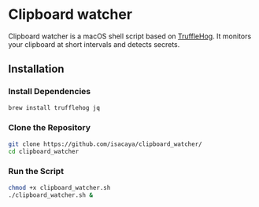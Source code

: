 # Clipboard watcher
Clipboard watcher is a macOS shell script based on [TruffleHog](https://github.com/trufflesecurity/trufflehog). It monitors your clipboard at short intervals and detects secrets.

## Installation

### Install Dependencies

```bash
brew install trufflehog jq
```

### Clone the Repository

```bash
git clone https://github.com/isacaya/clipboard_watcher/
cd clipboard_watcher
```

### Run the Script

```bash
chmod +x clipboard_watcher.sh
./clipboard_watcher.sh &
```